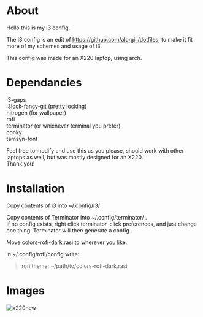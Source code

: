 # About

Hello this is my i3 config.

The i3 config is an edit of https://github.com/alorgill/dotfiles, to make it fit more of my schemes and usage of i3.

This config was made for an X220 laptop, using arch.

# Dependancies
i3-gaps   
i3lock-fancy-git (pretty locking)   
nitrogen (for wallpaper)   
rofi   
terminator (or whichever terminal you prefer)   
conky   
tamsyn-font   


Feel free to modify and use this as you please, should work with other laptops as well, but was mostly designed for an X220.   
Thank you!

# Installation

Copy contents of i3 into ~/.config/i3/ .   

Copy contents of Terminator into ~/.config/terminator/ .   
If no config exists, right click terminator, click preferences, and just change one thing. Terminator will then generate a config.   

Move colors-rofi-dark.rasi to wherever you like.   

in ~/.config/rofi/config write:   

> rofi.theme: ~/path/to/colors-rofi-dark.rasi


# Images
![x220new](https://user-images.githubusercontent.com/40923967/42414845-3074328e-81fc-11e8-8440-0bc7e1875f52.jpg)
